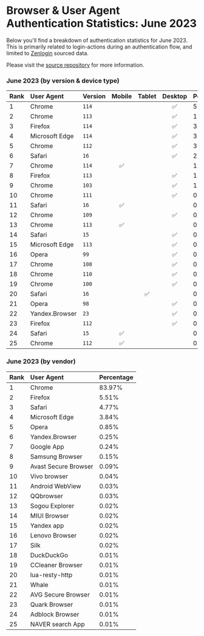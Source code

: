 # Browser & User Agent Authentication Statistics: June 2023

Below you'll find a breakdown of authentication statistics for
June 2023. This is primarily related to login-actions during an
authentication flow, and limited to <a href="https://zenlogin.co"/>Zenlogin</a>
sourced data.

Please visit the
<a href="https://github.com/zenlogin/browser-user-agent-authentication-statistics">source repository</a>
for more information.

### June 2023 (by version & device type)
| Rank | User Agent | Version | Mobile | Tablet | Desktop | Percentage |
| :--- | :--- | :--- | :---: | :---: | :---: | :--- |
| 1 | Chrome | `114` | | | ✅ | 57.93% |
| 2 | Chrome | `113` | | | ✅ | 15.55% |
| 3 | Firefox | `114` | | | ✅ | 3.46% |
| 4 | Microsoft Edge | `114` | | | ✅ | 3.05% |
| 5 | Chrome | `112` | | | ✅ | 3% |
| 6 | Safari | `16` | | | ✅ | 2.71% |
| 7 | Chrome | `114` | ✅ | | | 1.63% |
| 8 | Firefox | `113` | | | ✅ | 1.51% |
| 9 | Chrome | `103` | | | ✅ | 1.18% |
| 10 | Chrome | `111` | | | ✅ | 0.87% |
| 11 | Safari | `16` | ✅ | | | 0.81% |
| 12 | Chrome | `109` | | | ✅ | 0.78% |
| 13 | Chrome | `113` | ✅ | | | 0.72% |
| 14 | Safari | `15` | | | ✅ | 0.61% |
| 15 | Microsoft Edge | `113` | | | ✅ | 0.6% |
| 16 | Opera | `99` | | | ✅ | 0.49% |
| 17 | Chrome | `108` | | | ✅ | 0.41% |
| 18 | Chrome | `110` | | | ✅ | 0.34% |
| 19 | Chrome | `100` | | | ✅ | 0.27% |
| 20 | Safari | `16` | | ✅ | | 0.25% |
| 21 | Opera | `98` | | | ✅ | 0.24% |
| 22 | Yandex.Browser | `23` | | | ✅ | 0.24% |
| 23 | Firefox | `112` | | | ✅ | 0.19% |
| 24 | Safari | `15` | ✅ | | | 0.13% |
| 25 | Chrome | `112` | ✅ | | | 0.13% |

### June 2023 (by vendor)
| Rank | User Agent | Percentage |
| :--- | :--- | :--- |
| 1 | Chrome | 83.97% |
| 2 | Firefox | 5.51% |
| 3 | Safari | 4.77% |
| 4 | Microsoft Edge | 3.84% |
| 5 | Opera | 0.85% |
| 6 | Yandex.Browser | 0.25% |
| 7 | Google App | 0.24% |
| 8 | Samsung Browser | 0.15% |
| 9 | Avast Secure Browser | 0.09% |
| 10 | Vivo browser | 0.04% |
| 11 | Android WebView | 0.03% |
| 12 | QQbrowser | 0.03% |
| 13 | Sogou Explorer | 0.02% |
| 14 | MIUI Browser | 0.02% |
| 15 | Yandex app | 0.02% |
| 16 | Lenovo Browser | 0.02% |
| 17 | Silk | 0.02% |
| 18 | DuckDuckGo | 0.01% |
| 19 | CCleaner Browser | 0.01% |
| 20 | lua-resty-http | 0.01% |
| 21 | Whale | 0.01% |
| 22 | AVG Secure Browser | 0.01% |
| 23 | Quark Browser | 0.01% |
| 24 | Adblock Browser | 0.01% |
| 25 | NAVER search App | 0.01% |

